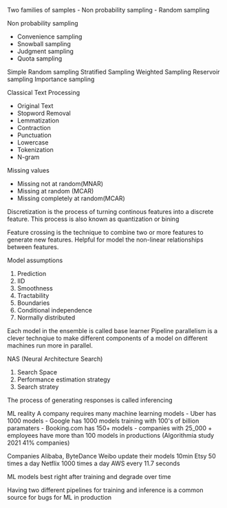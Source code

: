Two families of samples
    - Non probability sampling
    - Random sampling

Non probability sampling
- Convenience sampling
- Snowball sampling 
- Judgment sampling
- Quota sampling


Simple Random sampling 
Stratified Sampling 
Weighted Sampling 
Reservoir sampling 
Importance sampling 


Classical Text Processing 
- Original Text
- Stopword Removal
- Lemmatization 
- Contraction
- Punctuation 
- Lowercase
- Tokenization
- N-gram 


Missing values 
- Missing not at random(MNAR)
- Missing at random (MCAR)
- Missing completely at random(MCAR)


Discretization is the process of turning continous features into a discrete feature.
This process is also known as quantization or bining


Feature crossing is the technique to combine two or more features to generate new features. 
Helpful for model the non-linear relationships between features.


Model assumptions
1. Prediction
2. IID
3. Smoothness
4. Tractability
5. Boundaries
6. Conditional independence
7. Normally distributed 

Each model in the ensemble is called base learner
Pipeline parallelism is a clever technqiue to make different components of a model on different machines run more in parallel.

NAS (Neural Architecture Search)
1. Search Space
2. Performance estimation strategy
3. Search stratey


The process of generating responses is called inferencing


ML reality
A company requires many machine learning models
    - Uber has 1000 models 
    - Google has 1000 models training with 100's of billion paramaters
    - Booking.com has 150+ models 
    - companies with 25_000 + employees have more than 100 models in productions (Algorithmia study 2021 41% companies)

Companies 
    Alibaba, ByteDance Weibo update their models 10min 
    Etsy 50 times a day 
    Netflix 1000 times a day 
    AWS every 11.7 seconds 

ML models best right after training and degrade over time

Having two different pipelines for training and inference is a common source for bugs for ML in production
